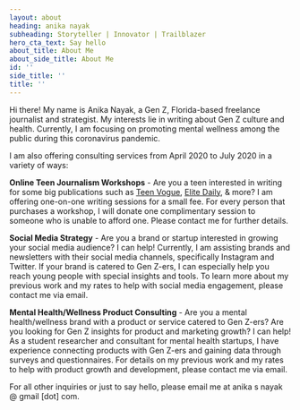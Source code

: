 ```yaml
---
layout: about
heading: anika nayak
subheading: Storyteller | Innovator | Trailblazer
hero_cta_text: Say hello
about_title: About Me
about_side_title: About Me
id: ''
side_title: ''
title: ''
---
```


Hi there! My name is Anika Nayak, a Gen Z, Florida-based freelance journalist and strategist. My interests lie in writing about Gen Z culture and health. Currently, I am focusing on promoting mental wellness among the public during this coronavirus pandemic. 

I am also offering consulting services from April 2020 to July 2020 in a variety of ways: 

**Online Teen Journalism Workshops** - Are you a teen interested in writing for some big publications such as [Teen Vogue](https://www.teenvogue.com/ "Teen Vogue"), [Elite Daily](https://www.elitedaily.com/ "Elite Daily"), & more? I am offering one-on-one writing sessions for a small fee. For every person that purchases a workshop, I will donate one complimentary session to someone who is unable to afford one. Please contact me for further details. 

**Social Media Strategy** - Are you a brand or startup interested in growing your social media audience? I can help! Currently, I am assisting brands and newsletters with their social media channels, specifically Instagram and Twitter. If your brand is catered to Gen Z-ers, I can especially help you reach young people with special insights and tools. To learn more about my previous work and my rates to help with social media engagement, please contact me via email.

**Mental Health/Wellness Product Consulting** - Are you a mental health/wellness brand with a product or service catered to Gen Z-ers? Are you looking for Gen Z insights for product and marketing growth? I can help! As a student researcher and consultant for mental health startups, I have experience connecting products with Gen Z-ers and gaining data through surveys and questionnaires. For details on my previous work and my rates to help with product growth and development, please contact me via email. 

For all other inquiries or just to say hello, please email me at anika s nayak @ gmail \[dot\] com. 